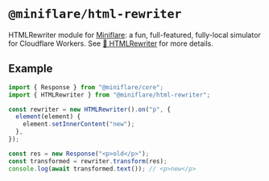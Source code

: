 # `@miniflare/html-rewriter`

HTMLRewriter module for [Miniflare](https://github.com/cloudflare/miniflare): a
fun, full-featured, fully-local simulator for Cloudflare Workers. See
[📄 HTMLRewriter](https://developers.cloudflare.com/workers/runtime-apis/html-rewriter/) for more details.

## Example

```js
import { Response } from "@miniflare/core";
import { HTMLRewriter } from "@miniflare/html-rewriter";

const rewriter = new HTMLRewriter().on("p", {
  element(element) {
    element.setInnerContent("new");
  },
});

const res = new Response("<p>old</p>");
const transformed = rewriter.transform(res);
console.log(await transformed.text()); // <p>new</p>
```

